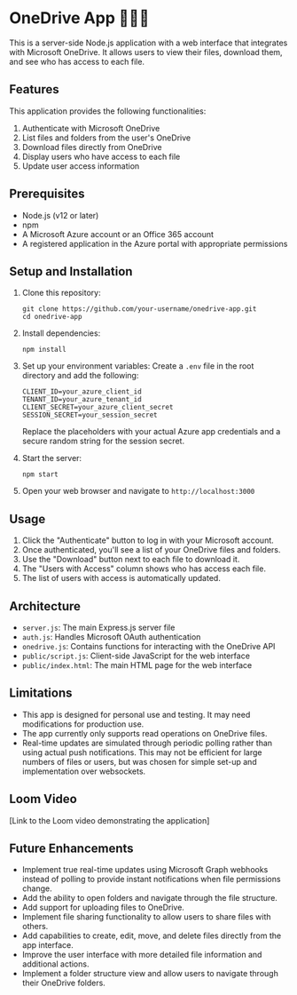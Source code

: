 # OneDrive App 👩🏻‍💻

This is a server-side Node.js application with a web interface that integrates with Microsoft OneDrive. It allows users to view their files, download them, and see who has access to each file.

## Features

This application provides the following functionalities:

1. Authenticate with Microsoft OneDrive
2. List files and folders from the user's OneDrive
3. Download files directly from OneDrive
4. Display users who have access to each file
5. Update user access information

## Prerequisites

- Node.js (v12 or later)
- npm
- A Microsoft Azure account or an Office 365 account
- A registered application in the Azure portal with appropriate permissions

## Setup and Installation

1. Clone this repository:

   ```
   git clone https://github.com/your-username/onedrive-app.git
   cd onedrive-app
   ```

2. Install dependencies:

   ```
   npm install
   ```

3. Set up your environment variables:
   Create a `.env` file in the root directory and add the following:

   ```
   CLIENT_ID=your_azure_client_id
   TENANT_ID=your_azure_tenant_id
   CLIENT_SECRET=your_azure_client_secret
   SESSION_SECRET=your_session_secret
   ```

   Replace the placeholders with your actual Azure app credentials and a secure random string for the session secret.

4. Start the server:

   ```
   npm start
   ```

5. Open your web browser and navigate to `http://localhost:3000`

## Usage

1. Click the "Authenticate" button to log in with your Microsoft account.
2. Once authenticated, you'll see a list of your OneDrive files and folders.
3. Use the "Download" button next to each file to download it.
4. The "Users with Access" column shows who has access each file.
5. The list of users with access is automatically updated.

## Architecture

- `server.js`: The main Express.js server file
- `auth.js`: Handles Microsoft OAuth authentication
- `onedrive.js`: Contains functions for interacting with the OneDrive API
- `public/script.js`: Client-side JavaScript for the web interface
- `public/index.html`: The main HTML page for the web interface

## Limitations

- This app is designed for personal use and testing. It may need modifications for production use.
- The app currently only supports read operations on OneDrive files.
- Real-time updates are simulated through periodic polling rather than using actual push notifications. This may not be efficient for large numbers of files or users, but was chosen for simple set-up and implementation over websockets.

## Loom Video

[Link to the Loom video demonstrating the application]

## Future Enhancements

- Implement true real-time updates using Microsoft Graph webhooks instead of polling to provide instant notifications when file permissions change.
- Add the ability to open folders and navigate through the file structure.
- Add support for uploading files to OneDrive.
- Implement file sharing functionality to allow users to share files with others.
- Add capabilities to create, edit, move, and delete files directly from the app interface.
- Improve the user interface with more detailed file information and additional actions.
- Implement a folder structure view and allow users to navigate through their OneDrive folders.
